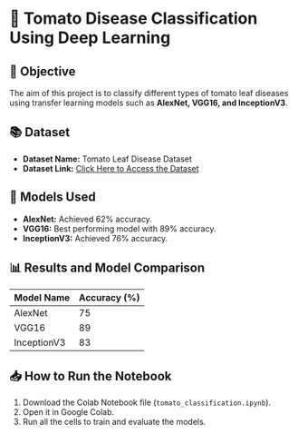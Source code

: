 # 🍅 Tomato Disease Classification Using Deep Learning

## 🎯 Objective
The aim of this project is to classify different types of tomato leaf diseases using transfer learning models such as **AlexNet, VGG16, and InceptionV3**.

## 📚 Dataset
- **Dataset Name:** Tomato Leaf Disease Dataset
- **Dataset Link:** [Click Here to Access the Dataset](https://www.kaggle.com/datasets/kaustubhb999/tomatoleaf)  

## 🚀 Models Used
- **AlexNet:** Achieved 62% accuracy.
- **VGG16:** Best performing model with 89% accuracy.
- **InceptionV3:** Achieved 76% accuracy.

## 📊 Results and Model Comparison
| Model Name   | Accuracy (%) |
|--------------|--------------|
| AlexNet      | 75          |
| VGG16        | 89           |
| InceptionV3  | 83          |

## 📥 How to Run the Notebook
1. Download the Colab Notebook file (`tomato_classification.ipynb`).
2. Open it in Google Colab.
3. Run all the cells to train and evaluate the models.


